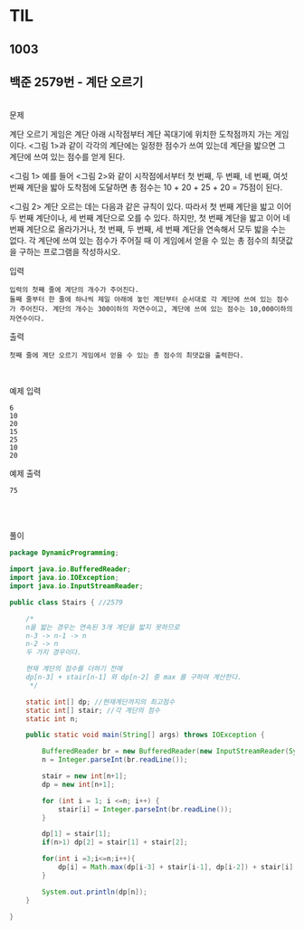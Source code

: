 # TIL

## 1003

## 백준 2579번 - 계단 오르기
<br>
문제 <br>

계단 오르기 게임은 계단 아래 시작점부터 계단 꼭대기에 위치한 도착점까지 가는 게임이다. <그림 1>과 같이 각각의 계단에는 일정한 점수가 쓰여 있는데 계단을 밟으면 그 계단에 쓰여 있는 점수를 얻게 된다.

<그림 1>
예를 들어 <그림 2>와 같이 시작점에서부터 첫 번째, 두 번째, 네 번째, 여섯 번째 계단을 밟아 도착점에 도달하면 총 점수는 10 + 20 + 25 + 20 = 75점이 된다.

<그림 2>
계단 오르는 데는 다음과 같은 규칙이 있다.
따라서 첫 번째 계단을 밟고 이어 두 번째 계단이나, 세 번째 계단으로 오를 수 있다. 하지만, 첫 번째 계단을 밟고 이어 네 번째 계단으로 올라가거나, 첫 번째, 두 번째, 세 번째 계단을 연속해서 모두 밟을 수는 없다.
각 계단에 쓰여 있는 점수가 주어질 때 이 게임에서 얻을 수 있는 총 점수의 최댓값을 구하는 프로그램을 작성하시오.

입력
```
입력의 첫째 줄에 계단의 개수가 주어진다.
둘째 줄부터 한 줄에 하나씩 제일 아래에 놓인 계단부터 순서대로 각 계단에 쓰여 있는 점수가 주어진다. 계단의 개수는 300이하의 자연수이고, 계단에 쓰여 있는 점수는 10,000이하의 자연수이다.
```
출력
```
첫째 줄에 계단 오르기 게임에서 얻을 수 있는 총 점수의 최댓값을 출력한다.
```
<br>

예제 입력
```
6
10
20
15
25
10
20
```
예제 출력
```
75
```
<br>

<br>

풀이
```java
package DynamicProgramming;

import java.io.BufferedReader;
import java.io.IOException;
import java.io.InputStreamReader;

public class Stairs { //2579

    /*
    n을 밟는 경우는 연속된 3개 계단을 밟지 못하므로
    n-3 -> n-1 -> n
    n-2 -> n
    두 가지 경우이다.

    현재 계단의 점수를 더하기 전에
    dp[n-3] + stair[n-1] 와 dp[n-2] 중 max 를 구하여 계산한다.
     */

    static int[] dp; //현재계단까지의 최고점수
    static int[] stair; //각 계단의 점수
    static int n;

    public static void main(String[] args) throws IOException {

        BufferedReader br = new BufferedReader(new InputStreamReader(System.in));
        n = Integer.parseInt(br.readLine());

        stair = new int[n+1];
        dp = new int[n+1];

        for (int i = 1; i <=n; i++) {
            stair[i] = Integer.parseInt(br.readLine());
        }

        dp[1] = stair[1];
        if(n>1) dp[2] = stair[1] + stair[2];

        for(int i =3;i<=n;i++){
            dp[i] = Math.max(dp[i-3] + stair[i-1], dp[i-2]) + stair[i];
        }

        System.out.println(dp[n]);
    }

}


```
